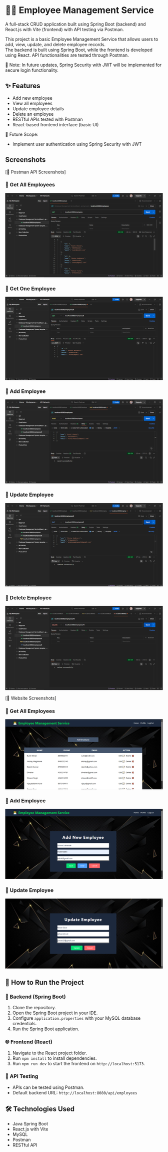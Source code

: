 # 👨‍💼 Employee Management Service
A full-stack CRUD application built using Spring Boot (backend) and React.js with Vite (frontend) with API testing via Postman.

This project is a basic Employee Management Service that allows users to add, view, update, and delete employee records.  
The backend is built using Spring Boot, while the frontend is developed using React. API functionalities are tested through Postman.

📌 Note: In future updates, Spring Security with JWT will be implemented for secure login functionality.
## ✨ Features

- Add new employee
- View all employees
- Update employee details
- Delete an employee
- RESTful APIs tested with Postman
- React-based frontend interface (basic UI)

🔐 Future Scope:
- Implement user authentication using Spring Security with JWT

## Screenshots

[📸 Postman API Screenshots]

### 🔹 Get All Employees
![Postman - Get All](./ScreenShots/postman-getall.png)

### 🔹 Get One Employee
![Postman - Get One](./ScreenShots/postman-get.png)

### 🔹 Add Employee
![Postman - Add](./ScreenShots/postman-post.png)

### 🔹 Update Employee
![Postman - Update](./ScreenShots/postman-put.png)

### 🔹 Delete Employee
![Postman - Delete](./ScreenShots/postman-delete.png)

[📸 Website Screenshots]

### 🔹 Get All Employees
![Website - Get All](./ScreenShots/all-employee.png)

### 🔹 Add Employee
![Website - Add](./ScreenShots/add-employee.png)

### 🔹 Update Employee
![Website - Update](./ScreenShots/update-employee.png)
## 🚀 How to Run the Project

### 🔧 Backend (Spring Boot)
1. Clone the repository.
2. Open the Spring Boot project in your IDE.
3. Configure `application.properties` with your MySQL database credentials.
4. Run the Spring Boot application.

### 🌐 Frontend (React)
1. Navigate to the React project folder.
2. Run `npm install` to install dependencies.
3. Run `npm run dev` to start the frontend on `http://localhost:5173`.

### 🧪 API Testing
- APIs can be tested using Postman.
- Default backend URL: `http://localhost:8080/api/employees`
## 🛠️ Technologies Used

- Java Spring Boot
- React.js with Vite
- MySQL
- Postman
- RESTful API
